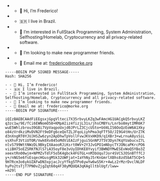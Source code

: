 - - 👋 Hi, I’m Frederico!
- - 🇧🇷 I live in Brazil.
- - 👀 I’m interested in FullStack Programming, System Administration, Selfhosting/Homelab, Cryptocurrency and all privacy-related software.
- - 🌴 I’m looking to make new programmer friends.
- - 💬 Email me at: frederico@morke.org

```
-----BEGIN PGP SIGNED MESSAGE-----
Hash: SHA256

- - 👋 Hi, I’m Frederico!
- - 🇧🇷 I live in Brazil.
- - 👀 I’m interested in FullStack Programming, System Administration, Selfhosting/Homelab, Cryptocurrency and all privacy-related software.
- - 🌴 I’m looking to make new programmer friends.
- - 💬 Email me at: frederico@morke.org
-----BEGIN PGP SIGNATURE-----

iQIzBAEBCAAdFiEEgsxjGpgVlteci7X35rbvyLKZq3wFAmcHG1UACgkQ5rbvyLKZ
q3zc1w/9E/fCi6EWNomO58+KMpAIiz4fizjL31s/jhsCMBYs/Lnrbo8mytIMR6K7
wuE5Whlzbrou39GBi7VpVaqpoUxjd0JPrLZ3CjcUSto+Ud4LIS6OoQzEoW6A1Xky
o84zVrdkziMvDVN2Ft9eDFg6ceQoTZLJFqoLiyhPma3qFTf5O/JI9G4tHn/UrZ7K
d3nXngRT0YJUJHSZw6zyn2ApDhwTpVollFvwJKVxHKD9/q1XBr3+wLrnuA8ysSiL
vsXhvF3VtiUTOR/Vwk0Xv845oMdViEAIzFjgui5GnNPJT5V3Dyn7KqYUabucvZ7L
nlvS799WttNWzDL9BkyIXAaooRJiKsrt0WV+2Y3JvGPO1mNbycTYJONcaPKrcPO6
viiBH75oEZSRKfNJlS7iA35oyF8e3vUyIDhKE8Yvyif3BWNDYMwESEvWoQ5YBo3Z
xeextRn00wjm+NPMZvTdlF5o5K4gbck4FGTGL+nM3bUqu7Jor4SVCSJOSnBTffCJ
y+/nNG5e6fsEsqecHGusgMSk32UWFjat+IaYhNyJ5rKnGmrlXBhs8zd5bAT5CQ+5
9H7Rcm3o6ykUZAFwDN3xpjacJcyYfkg5TPo6ywYw6wS5Kr+4wLz2rMzrDvclNLDF
hyPo2tsTjT7PN0vZjgZqt60q4F30yMQUQA3qKAglltblUgf/lww=
=m29l
-----END PGP SIGNATURE-----
```
